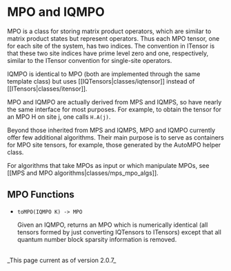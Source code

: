 # MPO and IQMPO 

MPO is a class for storing matrix product operators, which are similar to matrix product states but 
represent operators. Thus each MPO tensor, one for each site of the system, has two indices. The 
convention in ITensor is that these two site indices have prime level zero and one, respectively,
similar to the ITensor convention for single-site operators.

IQMPO is identical to MPO (both are implemented through the same template class) but uses
[[IQTensors|classes/iqtensor]] instead of [[ITensors|classes/itensor]].

MPO and IQMPO are actually derived from MPS and IQMPS, so have nearly the same interface for
most purposes. For example, to obtain the tensor for an MPO H on site j, one calls `H.A(j)`.

Beyond those inherited from MPS and IQMPS, MPO and IQMPO currently offer few additional algorithms.
Their main purpose is to serve as containers for MPO site tensors, for example, those generated
by the AutoMPO helper class.

For algorithms that take MPOs as input or which manipulate MPOs, see [[MPS and MPO algorithms|classes/mps_mpo_algs]].

## MPO Functions

* `toMPO(IQMPO K) -> MPO`

  Given an IQMPO, returns an MPO which is numerically identical (all tensors formed by just 
  converting IQTensors to ITensors) except that all quantum number block sparsity information is
  removed.

<br/>
_This page current as of version 2.0.7_
